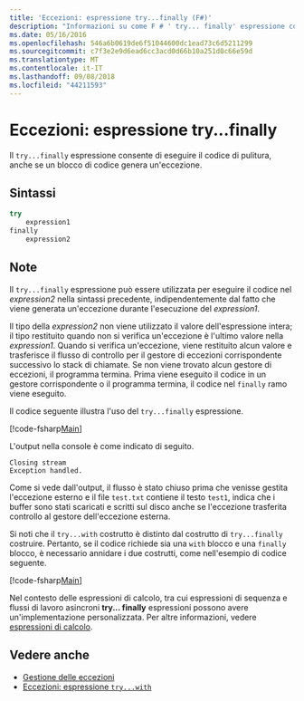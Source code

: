 ```yaml
---
title: 'Eccezioni: espressione try...finally (F#)'
description: "Informazioni su come F # ' try... finally' espressione consente di eseguire il codice di pulitura, anche se un blocco di codice genera un'eccezione."
ms.date: 05/16/2016
ms.openlocfilehash: 546a6b0619de6f51044600dc1ead73c6d5211299
ms.sourcegitcommit: c7f3e2e9d6ead6cc3acd0d66b10a251d0c66e59d
ms.translationtype: MT
ms.contentlocale: it-IT
ms.lasthandoff: 09/08/2018
ms.locfileid: "44211593"
---
```

# <a name="exceptions-the-tryfinally-expression"></a>Eccezioni: espressione try...finally

Il `try...finally` espressione consente di eseguire il codice di pulitura, anche se un blocco di codice genera un'eccezione.

## <a name="syntax"></a>Sintassi

```fsharp
try
    expression1
finally
    expression2
```

## <a name="remarks"></a>Note

Il `try...finally` espressione può essere utilizzata per eseguire il codice nel *expression2* nella sintassi precedente, indipendentemente dal fatto che viene generata un'eccezione durante l'esecuzione del *expression1*.

Il tipo della *expression2* non viene utilizzato il valore dell'espressione intera; il tipo restituito quando non si verifica un'eccezione è l'ultimo valore nella *expression1*. Quando si verifica un'eccezione, viene restituito alcun valore e trasferisce il flusso di controllo per il gestore di eccezioni corrispondente successivo lo stack di chiamate. Se non viene trovato alcun gestore di eccezioni, il programma termina. Prima viene eseguito il codice in un gestore corrispondente o il programma termina, il codice nel `finally` ramo viene eseguito.

Il codice seguente illustra l'uso del `try...finally` espressione.

[!code-fsharp[Main](../../../../samples/snippets/fsharp/lang-ref-2/snippet5701.fs)]

L'output nella console è come indicato di seguito.

```
Closing stream
Exception handled.
```

Come si vede dall'output, il flusso è stato chiuso prima che venisse gestita l'eccezione esterno e il file `test.txt` contiene il testo `test1`, indica che i buffer sono stati scaricati e scritti sul disco anche se l'eccezione trasferita controllo al gestore dell'eccezione esterna.

Si noti che il `try...with` costrutto è distinto dal costrutto di `try...finally` costruire. Pertanto, se il codice richiede sia una `with` blocco e una `finally` blocco, è necessario annidare i due costrutti, come nell'esempio di codice seguente.

[!code-fsharp[Main](../../../../samples/snippets/fsharp/lang-ref-2/snippet5702.fs)]

Nel contesto delle espressioni di calcolo, tra cui espressioni di sequenza e flussi di lavoro asincroni **try... finally** espressioni possono avere un'implementazione personalizzata. Per altre informazioni, vedere [espressioni di calcolo](../computation-expressions.md).

## <a name="see-also"></a>Vedere anche

- [Gestione delle eccezioni](index.md)
- [Eccezioni: espressione `try...with`](the-try-with-expression.md)
